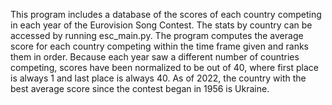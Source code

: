 This program includes a database of the scores of each country competing in each year of the Eurovision Song Contest.
The stats by country can be accessed by running esc_main.py. The program computes the average score for each country
competing within the time frame given and ranks them in order. Because each year saw a different number of countries
competing, scores have been normalized to be out of 40, where first place is always 1 and last place is always 40.
As of 2022, the country with the best average score since the contest began in 1956 is Ukraine.
